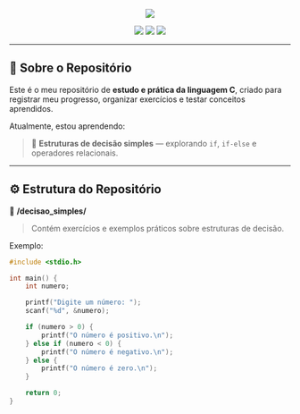 <!-- Banner -->
<p align="center">
  <img src="https://capsule-render.vercel.app/api?type=waving&color=0:0a84ff,100:1e1e1e&height=180&section=header&text=Estudos%20em%20C%20💻&fontColor=ffffff&fontSize=40&fontAlignY=35&animation=fadeIn" />
</p>

<p align="center">
  <img src="https://img.shields.io/badge/Linguagem-C-blue?style=for-the-badge&logo=c&logoColor=white" />
  <img src="https://img.shields.io/badge/Status-Estudo%20Ativo-green?style=for-the-badge" />
  <img src="https://img.shields.io/badge/Progresso-Iniciante-lightgrey?style=for-the-badge" />
</p>

---

## 🧠 Sobre o Repositório

Este é o meu repositório de **estudo e prática da linguagem C**, criado para registrar meu progresso, organizar exercícios e testar conceitos aprendidos.

Atualmente, estou aprendendo:
> 🧩 **Estruturas de decisão simples** — explorando `if`, `if-else` e operadores relacionais.

---

## ⚙️ Estrutura do Repositório

📁 **/decisao_simples/**  
> Contém exercícios e exemplos práticos sobre estruturas de decisão.

Exemplo:
```c
#include <stdio.h>

int main() {
    int numero;

    printf("Digite um número: ");
    scanf("%d", &numero);

    if (numero > 0) {
        printf("O número é positivo.\n");
    } else if (numero < 0) {
        printf("O número é negativo.\n");
    } else {
        printf("O número é zero.\n");
    }

    return 0;
}
